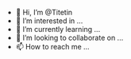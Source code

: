 - 👋 Hi, I’m @Titetin
- 👀 I’m interested in ...
- 🌱 I’m currently learning ...
- 💞️ I’m looking to collaborate on ...
- 📫 How to reach me ...

<!---
Titetin/Titetin is a ✨ special ✨ repository because its `README.md` (this file) appears on your GitHub profile.
You can click the Preview link to take a look at your changes.
--->
